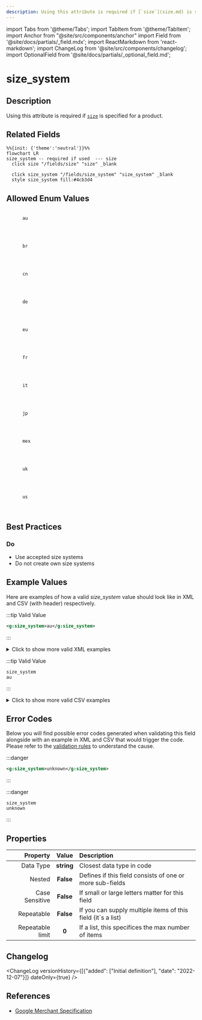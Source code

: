 ```yaml
---
description: Using this attribute is required if [`size`](size.md) is specified for a product.
---
```


import Tabs from '@theme/Tabs';
import TabItem from '@theme/TabItem';
import Anchor from "@site/src/components/anchor"
import Field from '@site/docs/partials/_field.mdx';
import ReactMarkdown from 'react-markdown';
import ChangeLog from '@site/src/components/changelog';
import OptionalField from '@site/docs/partials/_optional_field.md';

# size_system

<OptionalField/>

## Description

Using this attribute is required if [`size`](size.md) is specified for a product.


## Related Fields

```mermaid
%%{init: {'theme':'neutral'}}%%
flowchart LR
size_system -- required if used  --- size
  click size "/fields/size" "size" _blank

  click size_system "/fields/size_system" "size_system" _blank
  style size_system fill:#4cb3d4
```


## Allowed Enum Values

<dl>
<dt>
      <pre>
      <code>
      au
      </code>
      </pre>
    </dt>
    <dd>
    </dd>
<dt>
      <pre>
      <code>
      br
      </code>
      </pre>
    </dt>
    <dd>
    </dd>
<dt>
      <pre>
      <code>
      cn
      </code>
      </pre>
    </dt>
    <dd>
    </dd>
<dt>
      <pre>
      <code>
      de
      </code>
      </pre>
    </dt>
    <dd>
    </dd>
<dt>
      <pre>
      <code>
      eu
      </code>
      </pre>
    </dt>
    <dd>
    </dd>
<dt>
      <pre>
      <code>
      fr
      </code>
      </pre>
    </dt>
    <dd>
    </dd>
<dt>
      <pre>
      <code>
      it
      </code>
      </pre>
    </dt>
    <dd>
    </dd>
<dt>
      <pre>
      <code>
      jp
      </code>
      </pre>
    </dt>
    <dd>
    </dd>
<dt>
      <pre>
      <code>
      mex
      </code>
      </pre>
    </dt>
    <dd>
    </dd>
<dt>
      <pre>
      <code>
      uk
      </code>
      </pre>
    </dt>
    <dd>
    </dd>
<dt>
      <pre>
      <code>
      us
      </code>
      </pre>
    </dt>
    <dd>
    </dd>
</dl>




## Best Practices


### Do

- Use accepted size systems
- Do not create own size systems





## Example Values

Here are examples of how a valid *size_system* value  should look like in XML and CSV (with header) respectively.

<Tabs>
  <TabItem value="valid_xml" label="XML" default>

:::tip Valid Value

```xml
<g:size_system>au</g:size_system>
```

:::

<details>
  <summary>Click to show more valid XML examples</summary>
  <div>

```xml
<g:size_system>au</g:size_system>
```

```xml
<g:size_system>br</g:size_system>
```

```xml
<g:size_system>cn</g:size_system>
```

```xml
<g:size_system>de</g:size_system>
```

```xml
<g:size_system>eu</g:size_system>
```

```xml
<g:size_system>fr</g:size_system>
```

```xml
<g:size_system>it</g:size_system>
```

```xml
<g:size_system>jp</g:size_system>
```

```xml
<g:size_system>mex</g:size_system>
```

```xml
<g:size_system>uk</g:size_system>
```

```xml
<g:size_system>us</g:size_system>
```


  </div>
</details>

 </TabItem>
  <TabItem value="valid_csv" label="CSV">

:::tip Valid Value

```csv
size_system
au
```

:::

<details>
  <summary>Click to show more valid CSV examples</summary>
  <div>

```csv
size_system
au
```

```csv
size_system
br
```

```csv
size_system
cn
```

```csv
size_system
de
```

```csv
size_system
eu
```

```csv
size_system
fr
```

```csv
size_system
it
```

```csv
size_system
jp
```

```csv
size_system
mex
```

```csv
size_system
uk
```

```csv
size_system
us
```


  </div>
</details>

  </TabItem>
</Tabs>

## Error Codes

Below you will find possible error codes generated when validating this field alongside with an example in XML and CSV that would trigger the code. Please refer to the [validation rules](#validation-rules) to understand the cause.

<Tabs>
  <TabItem value="invalid_xml" label="XML" default>

:::danger <Anchor id="validation_invalid_enum" title="validation_invalid_enum" />

```xml
<g:size_system>unknown</g:size_system>
```

:::


 </TabItem>
  <TabItem value="invalid_csv" label="CSV">

:::danger <Anchor id="validation_invalid_enum" title="validation_invalid_enum" />

```csv
size_system
unknown
```

:::


  </TabItem>
</Tabs>

## Properties

|     **Property** |         **Value**          | **Description**                                              |
|-----------------:|:--------------------------:|:-------------------------------------------------------------|
|        Data Type |    **string**     | Closest data type in code                                    |
|           Nested |      **False**      | Defines if this field consists of one or more sub-fields     |
|   Case Sensitive |  **False**  | If small or large letters matter for this field              |
|       Repeatable |    **False**    | If you can supply multiple items of this field (it´s a list) |
| Repeatable limit | **0** | If a list, this specifices the max number of items           |

## Changelog
<ChangeLog versionHistory={[{"added": ["Initial definition"], "date": "2022-12-07"}]} dateOnly={true} />

## References
- [Google Merchant Specification](https://support.google.com/merchants/answer/6324502)
